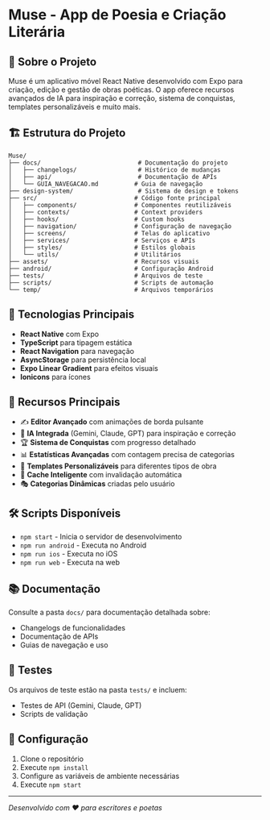 # Muse - App de Poesia e Criação Literária

## 📱 Sobre o Projeto
Muse é um aplicativo móvel React Native desenvolvido com Expo para criação, edição e gestão de obras poéticas. O app oferece recursos avançados de IA para inspiração e correção, sistema de conquistas, templates personalizáveis e muito mais.

## 🏗️ Estrutura do Projeto

```
Muse/
├── docs/                           # Documentação do projeto
│   ├── changelogs/                 # Histórico de mudanças
│   ├── api/                        # Documentação de APIs
│   └── GUIA_NAVEGACAO.md          # Guia de navegação
├── design-system/                  # Sistema de design e tokens
├── src/                           # Código fonte principal
│   ├── components/                # Componentes reutilizáveis
│   ├── contexts/                  # Context providers
│   ├── hooks/                     # Custom hooks
│   ├── navigation/                # Configuração de navegação
│   ├── screens/                   # Telas do aplicativo
│   ├── services/                  # Serviços e APIs
│   ├── styles/                    # Estilos globais
│   └── utils/                     # Utilitários
├── assets/                        # Recursos visuais
├── android/                       # Configuração Android
├── tests/                         # Arquivos de teste
├── scripts/                       # Scripts de automação
└── temp/                          # Arquivos temporários
```

## 🚀 Tecnologias Principais
- **React Native** com Expo
- **TypeScript** para tipagem estática
- **React Navigation** para navegação
- **AsyncStorage** para persistência local
- **Expo Linear Gradient** para efeitos visuais
- **Ionicons** para ícones

## 🎯 Recursos Principais
- ✍️ **Editor Avançado** com animações de borda pulsante
- 🤖 **IA Integrada** (Gemini, Claude, GPT) para inspiração e correção
- 🏆 **Sistema de Conquistas** com progresso detalhado
- 📊 **Estatísticas Avançadas** com contagem precisa de categorias
- 🎨 **Templates Personalizáveis** para diferentes tipos de obra
- 💾 **Cache Inteligente** com invalidação automática
- 🎭 **Categorias Dinâmicas** criadas pelo usuário

## 🛠️ Scripts Disponíveis
- `npm start` - Inicia o servidor de desenvolvimento
- `npm run android` - Executa no Android
- `npm run ios` - Executa no iOS
- `npm run web` - Executa na web

## 📚 Documentação
Consulte a pasta `docs/` para documentação detalhada sobre:
- Changelogs de funcionalidades
- Documentação de APIs
- Guias de navegação e uso

## 🧪 Testes
Os arquivos de teste estão na pasta `tests/` e incluem:
- Testes de API (Gemini, Claude, GPT)
- Scripts de validação

## 🔧 Configuração
1. Clone o repositório
2. Execute `npm install`
3. Configure as variáveis de ambiente necessárias
4. Execute `npm start`

---
*Desenvolvido com ❤️ para escritores e poetas*
